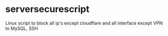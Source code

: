 # serversecurescript
Linux script to block all ip's except cloudflare and all interface except VPN to MySQL, SSH

